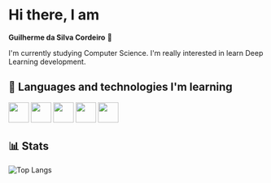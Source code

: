# Hi there, I am  
**Guilherme da Silva Cordeiro** 👋

I'm currently studying Computer Science. I'm really interested in learn Deep Learning development.

## 🚀 Languages and technologies I'm learning
<p>
 <img src="https://cdn.jsdelivr.net/gh/devicons/devicon/icons/html5/html5-original.svg" width="40"/>
  <img src="https://cdn.jsdelivr.net/gh/devicons/devicon/icons/css3/css3-original.svg" width="40"/>
  <img src="https://cdn.jsdelivr.net/gh/devicons/devicon/icons/javascript/javascript-original.svg" width="40"/>
  <img src="https://cdn.jsdelivr.net/gh/devicons/devicon/icons/python/python-original.svg" width="40"/>
  <img src="https://cdn.jsdelivr.net/gh/devicons/devicon/icons/java/java-original.svg" width="40"/>
</p>

## 📊 Stats
![Top Langs](https://github-readme-stats.vercel.app/api/top-langs/?username=guilherme-digitron&layout=compact&theme=tokyonight)
